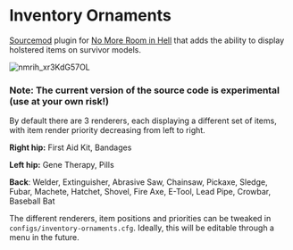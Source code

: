# Inventory Ornaments
[Sourcemod](https://www.sourcemod.net) plugin for [No More Room in Hell](https://store.steampowered.com/app/224260) that adds the ability to display holstered items on survivor models. 

![nmrih_xr3KdG57OL](https://user-images.githubusercontent.com/11559683/116795572-632e2f00-aaac-11eb-94cb-7d799fc72e7e.png)

### Note: The current version of the source code is experimental (use at your own risk!)

By default there are 3 renderers, each displaying a different set of items, with item render priority decreasing from left to right.

**Right hip:** First Aid Kit, Bandages

**Left hip:** Gene Therapy, Pills

**Back**: Welder, Extinguisher, Abrasive Saw, Chainsaw, Pickaxe, Sledge, Fubar, Machete, Hatchet, Shovel, Fire Axe, E-Tool, Lead Pipe, Crowbar, Baseball Bat 

The different renderers, item positions and priorities can be tweaked in `configs/inventory-ornaments.cfg`. Ideally, this will be editable through a menu in the future.
